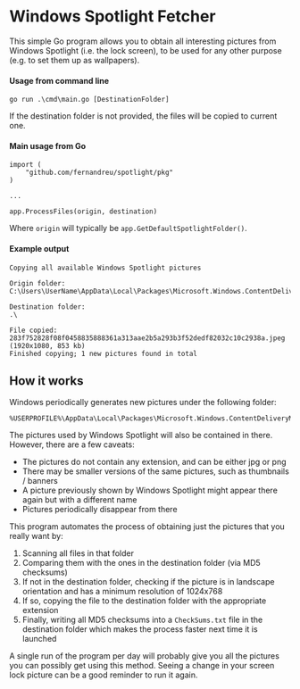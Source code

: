 # Windows Spotlight Fetcher

This simple Go program allows you to obtain all interesting pictures from Windows Spotlight (i.e. the lock screen), to
be used for any other purpose (e.g. to set them up as wallpapers).

#### Usage from command line

```
go run .\cmd\main.go [DestinationFolder]
```

If the destination folder is not provided, the files will be copied to current one.

#### Main usage from Go

```
import (
	"github.com/fernandreu/spotlight/pkg"
)

...

app.ProcessFiles(origin, destination)
```

Where `origin` will typically be `app.GetDefaultSpotlightFolder()`.

#### Example output

```
Copying all available Windows Spotlight pictures

Origin folder:
C:\Users\UserName\AppData\Local\Packages\Microsoft.Windows.ContentDeliveryManager_cw5n1h2txyewy\LocalState\Assets

Destination folder:
.\

File copied: 283f752828f08f0458835888361a313aae2b5a293b3f52dedf82032c10c2938a.jpeg (1920x1080, 853 kb)
Finished copying; 1 new pictures found in total
```

## How it works

Windows periodically generates new pictures under the following folder:

```
%USERPROFILE%\AppData\Local\Packages\Microsoft.Windows.ContentDeliveryManager_cw5n1h2txyewy\LocalState\Assets
```

The pictures used by Windows Spotlight will also be contained in there. However, there are a few caveats:

- The pictures do not contain any extension, and can be either jpg or png
- There may be smaller versions of the same pictures, such as thumbnails / banners
- A picture previously shown by Windows Spotlight might appear there again but with a different name
- Pictures periodically disappear from there

This program automates the process of obtaining just the pictures that you really want by:

1. Scanning all files in that folder
2. Comparing them with the ones in the destination folder (via MD5 checksums)
3. If not in the destination folder, checking if the picture is in landscape orientation and has a minimum resolution of
1024x768
4. If so, copying the file to the destination folder with the appropriate extension
5. Finally, writing all MD5 checksums into a `CheckSums.txt` file in the destination folder which makes the process
faster next time it is launched

A single run of the program per day will probably give you all the pictures you can possibly get using this method. 
Seeing a change in your screen lock picture can be a good reminder to run it again.
